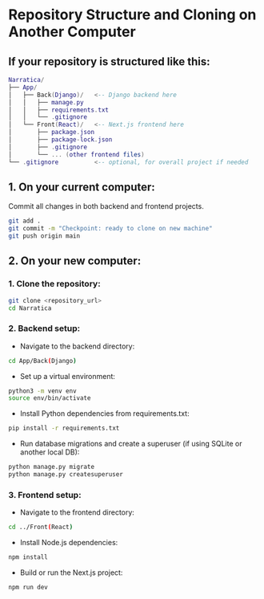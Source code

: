 # Repository Structure and Cloning on Another Computer

## If your repository is structured like this:

```lua
Narratica/
├── App/
│   ├── Back(Django)/   <-- Django backend here
│   │   ├── manage.py
│   │   ├── requirements.txt
│   │   └── .gitignore
│   └── Front(React)/   <-- Next.js frontend here
│       ├── package.json
│       ├── package-lock.json
│       ├── .gitignore
│       └── ... (other frontend files)
└── .gitignore          <-- optional, for overall project if needed
```

## 1. On your current computer:

Commit all changes in both backend and frontend projects.

```bash
git add .
git commit -m "Checkpoint: ready to clone on new machine"
git push origin main
```

## 2. On your new computer:

### 1. Clone the repository:

```bash
git clone <repository_url>
cd Narratica
```

### 2. Backend setup:

- Navigate to the backend directory:

```bash
cd App/Back(Django)
```

- Set up a virtual environment:

```bash
python3 -m venv env
source env/bin/activate
```

- Install Python dependencies from requirements.txt:

```bash
pip install -r requirements.txt
```

- Run database migrations and create a superuser (if using SQLite or another local DB):

```bash
python manage.py migrate
python manage.py createsuperuser
```

### 3. Frontend setup:

- Navigate to the frontend directory:

```bash
cd ../Front(React)
```

- Install Node.js dependencies:

```bash
npm install
```

- Build or run the Next.js project:

```bash
npm run dev
```